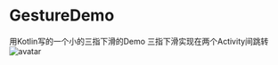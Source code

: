# GestureDemo
用Kotlin写的一个小的三指下滑的Demo
三指下滑实现在两个Activity间跳转
![avatar](http://m.qpic.cn/psb?/V14dgMxt3ngDWS/MetzWexTBTXDnRMo.ETZHdMfY40yONctwwJGad5a2G8!/b/dFQBAAAAAAAA&bo=4AFYAwAAAAAChxk!&rf=viewer_4)

